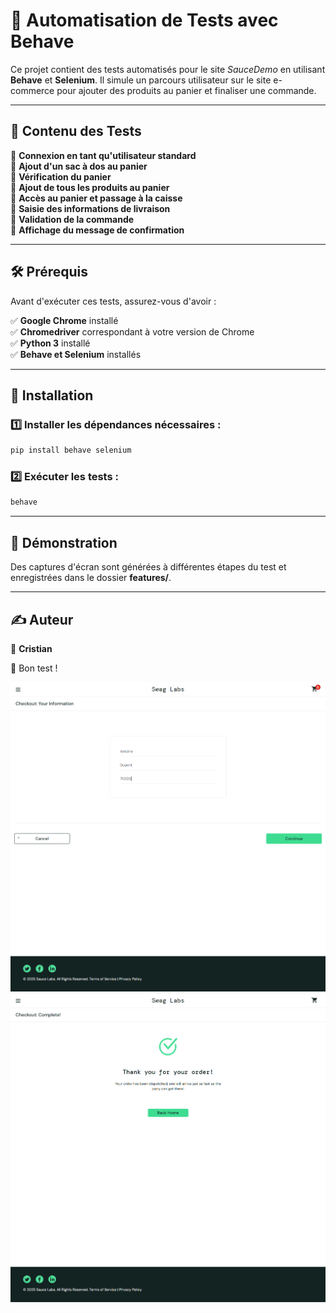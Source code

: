 # 🐍  Automatisation de Tests avec Behave

Ce projet contient des tests automatisés pour le site *SauceDemo* en utilisant **Behave** et **Selenium**. Il simule un parcours utilisateur sur le site e-commerce pour ajouter des produits au panier et finaliser une commande.

---

## 📌 Contenu des Tests

🔹 **Connexion en tant qu'utilisateur standard**  
🔹 **Ajout d'un sac à dos au panier**  
🔹 **Vérification du panier**  
🔹 **Ajout de tous les produits au panier**  
🔹 **Accès au panier et passage à la caisse**  
🔹 **Saisie des informations de livraison**  
🔹 **Validation de la commande**  
🔹 **Affichage du message de confirmation**  

---

## 🛠 Prérequis

Avant d'exécuter ces tests, assurez-vous d'avoir :

✅ **Google Chrome** installé  
✅ **Chromedriver** correspondant à votre version de Chrome  
✅ **Python 3** installé  
✅ **Behave et Selenium** installés  

---

## 🚀 Installation

### 1️⃣ Installer les dépendances nécessaires :
```sh
pip install behave selenium
```

### 2️⃣ Exécuter les tests :
```sh
behave
```

---

## 🎥 Démonstration

Des captures d'écran sont générées à différentes étapes du test et enregistrées dans le dossier **features/**.

---

## ✍️ Auteur

👤 **Cristian**

🚀 Bon test !

![Image](https://github.com/cristian772/QA-testing-autmation/blob/main/features/checkout.png?raw=true=)
![Image](https://github.com/cristian772/QA-testing-autmation/blob/main/features/Thank%20you%20for%20your.png?raw=true)
